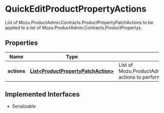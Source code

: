 

# QuickEditProductPropertyActions

List of Mozu.ProductAdmin.Contracts.ProductPropertyPatchActions to be applied to a list of  Mozu.ProductAdmin.Contracts.ProductPropertys.

## Properties

| Name | Type | Description | Notes |
|------------ | ------------- | ------------- | -------------|
|**actions** | [**List&lt;ProductPropertyPatchAction&gt;**](ProductPropertyPatchAction.md) | List of Mozu.ProductAdmin.Contracts.ProductPropertyPatchAction actions to perform |  [optional] |


## Implemented Interfaces

* Serializable


